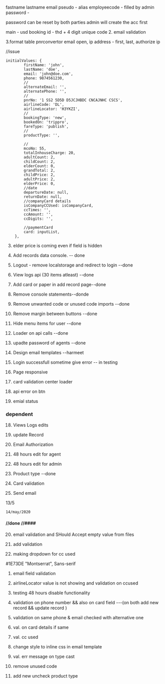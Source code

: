 fastname lastname email pseudo - alias employeecode - filled by admin password -

password can be reset by both parties admin will create the acc first

main - usd booking id - thd + 4 digit unique code 2. email validation

3.format table pnrconvertor email open, ip address - first, last, authorize ip

//issue

    initialValues: {
    		firstName: 'john',
    		lastName: 'doe',
    		email: 'john@doe.com',
    		phone: 9874561230,
    		//
    		alternateEmail: '',
    		alternatePhone: '',
    		//
    		pnrNo: '1 SS2 5D5D D5JCJHBDC CNCAJNHC CSCS',
    		airlineCode: 'DL',
    		airlineLocator: 'H3YKZI',
    		//
    		bookingType: 'new',
    		bookedOn: 'trippro',
    		fareType: 'publish',
    		//
    		productType: '',

    		//
    		mcoNo: 55,
    		totalInhouseCharge: 20,
    		adultCount: 2,
    		childCount: 2,
    		elderCount: 0,
    		grandTotal: 2,
    		childPrice: 2,
    		adultPrice: 2,
    		elderPrice: 0,
    		//date
    		departureDate: null,
    		returnDate: null,
    		//companyCard details
    		isCompanyCCUsed: isCompanyCard,
    		ccTimes: '',
    		ccAmount: '',
    		ccDigits: '',

    		//paymentCard
    		card: inputList,
    	},

3. elder price is coming even if field is hidden

4. Add records data console. -- done
5. Logout - remove localstorage and redirect to login --done
6. View logs api (30 items atleast) --done
7. Add card or paper in add record page--done
8. Remove console statements--donde
9. Remove unwanted code or unused code imports --done
10. Remove margin between buttons --done
11. Hide menu items for user --done
12. Loader on api calls --done
13. upadte password of agents --done

14. Design email templates --harmeet

15. Login successfull sometime give error -- in testing
16. Page responsive
17. card validation center loader
18. api error on btn
19. emial status

### dependent

18. Views Logs edits
19. update Record

20. Email Authorization
21. 48 hours edit for agent
22. 48 hours edit for admin
23. Product type --done
24. Card validation
25. Send email

13/5

<!-- https://datastudio.google.com/u/0/reporting/2975876c-76bc-4c5c-9775-74544276471c/page/ElInC -->

    14/may/2020

#### //done //####

20. email validation and SHould Accept empty value from files

21. add validation

22. making dropdown for cc used

<!--  font  -->

#1E73DE "Montserrat", Sans-serif

1. email field validation
2. airlineLocator value is not showing and validation on ccused
3. testing 48 hours disable functionality

4. validation on phone number && also on card field ---(on both add new record && update record )
5. validation on same phone & email checked with alternative one

6. val. on card details if same
7. val. cc used
8. change style to inline css in email template
9. val. err message on type cast

10. remove unused code
11. add new uncheck product type

